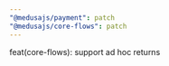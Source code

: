 ```yaml
---
"@medusajs/payment": patch
"@medusajs/core-flows": patch
---
```


feat(core-flows): support ad hoc returns
